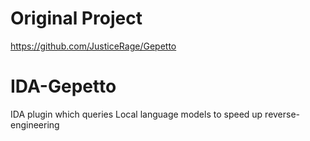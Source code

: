 # Original Project
https://github.com/JusticeRage/Gepetto
# IDA-Gepetto
IDA plugin which queries Local language models to speed up reverse-engineering
